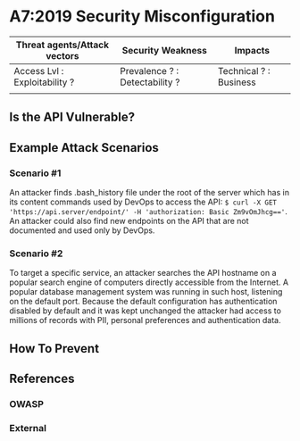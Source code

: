 A7:2019 Security Misconfiguration
=================================

| Threat agents/Attack vectors | Security Weakness | Impacts |
| -- | -- | -- |
| Access Lvl : Exploitability ? | Prevalence ? : Detectability ? | Technical ? : Business |
| | | |

## Is the API Vulnerable?

## Example Attack Scenarios

### Scenario #1

An attacker finds .bash_history file under the root of the server which has in
its content commands used by DevOps to access the API:
`$ curl -X GET 'https://api.server/endpoint/' -H 'authorization: Basic Zm9vOmJhcg=='`.
An attacker could also find new endpoints on the API that are not documented and
used only by DevOps.

### Scenario #2

To target a specific service, an attacker searches the API hostname on a popular
search engine of computers directly accessible from the Internet. A popular
database management system was running in such host, listening on the default
port. Because the default configuration has authentication disabled by default
and it was kept unchanged the attacker had access to millions of records with
PII, personal preferences and authentication data.

## How To Prevent

## References

### OWASP

### External

